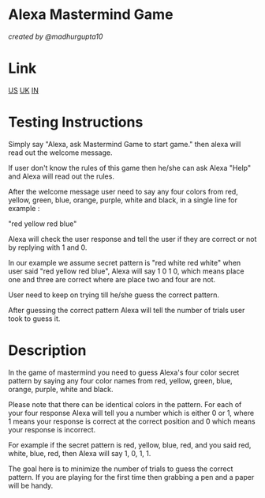 # Alexa Mastermind Game

_created by @madhurgupta10_

# Link
[US](http://amzn.to/2CvXLxb)
[UK](http://amzn.to/2ClAPUE)
[IN](https://www.amazon.in)

# Testing Instructions
Simply say "Alexa, ask Mastermind Game to start game." then alexa will read out the welcome message. 

If user don't know the rules of this game then he/she can ask Alexa "Help" and Alexa will read out the rules.

After the welcome message user need to say any four colors from red, yellow, green, blue, orange, purple, white and black, in a single line for example :

"red yellow red blue"

Alexa will check the user response and tell the user if they are correct or not by replying with 1 and 0.

In our example we assume secret pattern is "red white red white" when user said "red yellow red blue", Alexa will say 1 0 1 0, which means place one and three are correct where are place two and four are not.

User need to keep on trying till he/she guess the correct pattern.

After guessing the correct pattern Alexa will tell the number of trials user took to guess it.

# Description

In the game of mastermind you need to guess Alexa's four color secret pattern by saying any four color names from red, yellow, green, blue, orange, purple, white and black. 

Please note that there can be identical colors in the pattern. For each of your four response Alexa will tell you a number which is either 0 or 1, where 1 means your response is correct at the correct position and 0 which means your response is incorrect. 

For example if the secret pattern is red, yellow, blue, red, and you said red, white, blue, red, then Alexa will say 1, 0, 1, 1. 

The goal here is to minimize the number of trials to guess the correct pattern. If you are playing for the first time then grabbing a pen and a paper will be handy.
